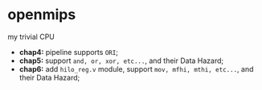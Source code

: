 # openmips
my trivial CPU

- **chap4:** pipeline supports `ORI`;
- **chap5:** support `and, or, xor, etc...`, and their Data Hazard;
- **chap6:** add `hilo_reg.v` module, support `mov, mfhi, mthi, etc...`, and their Data Hazard;

